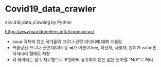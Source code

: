 # Covid19_data_crawler

covid19_data_crawling by Python

https://www.worldometers.info/coronavirus/

- soup 객체에 있는 국가들의 코로나 관련 데이터에 대해 크롤링
- 크롤링된 코로나 관련 데이터 중 국가 이름이 key, 확진자, 사망자, 완치가 value인 딕셔너리 형태로 저장
- 각 데이터는 정수 자료형으로 표현하되 유효하지 않은 값은 문자열 "N/A"로 처리
